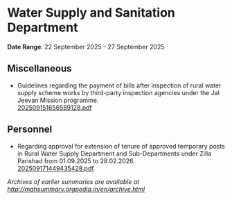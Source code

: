 # Water Supply and Sanitation Department

**Date Range**: 22 September 2025 - 27 September 2025


## Miscellaneous
- Guidelines regarding the payment of bills after inspection of rural water supply scheme works by third-party inspection agencies under the Jal Jeevan Mission programme.\
  [202509151656589128.pdf](https://gr.maharashtra.gov.in/Site/Upload/Government%20Resolutions/English/202509151656589128.pdf)

## Personnel
- Regarding approval for extension of tenure of approved temporary posts in Rural Water Supply Department and Sub-Departments under Zilla Parishad from 01.09.2025 to 28.02.2026.\
  [202509171449435428.pdf](https://gr.maharashtra.gov.in/Site/Upload/Government%20Resolutions/English/202509171449435428.pdf)


*Archives of earlier summaries are available at http://mahsummary.orgpedia.in/en/archive.html*
